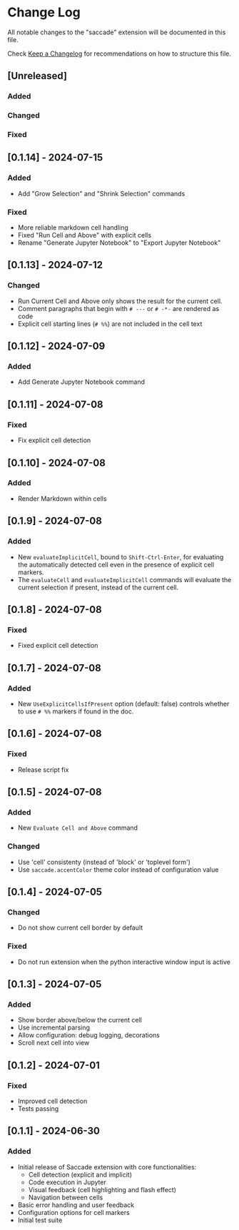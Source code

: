# Change Log

All notable changes to the "saccade" extension will be documented in this file.

Check [Keep a Changelog](http://keepachangelog.com/) for recommendations on how to structure this file.

## [Unreleased]

### Added

### Changed

### Fixed

## [0.1.14] - 2024-07-15

### Added

- Add "Grow Selection" and "Shrink Selection" commands

### Fixed

- More reliable markdown cell handling
- Fixed "Run Cell and Above" with explicit cells
- Rename "Generate Jupyter Notebook" to "Export Jupyter Notebook"

## [0.1.13] - 2024-07-12

### Changed

- Run Current Cell and Above only shows the result for the current cell.
- Comment paragraphs that begin with `# ---` or `# -*-` are rendered as code
- Explicit cell starting lines (`# %%`) are not included in the cell text

## [0.1.12] - 2024-07-09

### Added

- Add Generate Jupyter Notebook command

## [0.1.11] - 2024-07-08

### Fixed

- Fix explicit cell detection

## [0.1.10] - 2024-07-08

### Added

- Render Markdown within cells

## [0.1.9] - 2024-07-08

### Added

- New `evaluateImplicitCell`, bound to `Shift-Ctrl-Enter`, for evaluating the automatically detected cell even in the presence of explicit cell markers.
- The `evaluateCell` and `evaluateImplicitCell` commands will evaluate the current selection if present, instead of the current cell.

## [0.1.8] - 2024-07-08

### Fixed

- Fixed explicit cell detection

## [0.1.7] - 2024-07-08

### Added

- New `UseExplicitCellsIfPresent` option (default: false) controls whether to use `# %%` markers if found in the doc.

## [0.1.6] - 2024-07-08

### Fixed

- Release script fix

## [0.1.5] - 2024-07-08

### Added

- New `Evaluate Cell and Above` command

### Changed

- Use 'cell' consistenty (instead of 'block' or 'toplevel form')
- Use `saccade.accentColor` theme color instead of configuration value

## [0.1.4] - 2024-07-05

### Changed

- Do not show current cell border by default

### Fixed

- Do not run extension when the python interactive window input is active

## [0.1.3] - 2024-07-05

### Added

- Show border above/below the current cell
- Use incremental parsing
- Allow configuration: debug logging, decorations
- Scroll next cell into view

## [0.1.2] - 2024-07-01

### Fixed

- Improved cell detection
- Tests passing

## [0.1.1] - 2024-06-30

### Added
- Initial release of Saccade extension with core functionalities:
  - Cell detection (explicit and implicit)
  - Code execution in Jupyter
  - Visual feedback (cell highlighting and flash effect)
  - Navigation between cells
- Basic error handling and user feedback
- Configuration options for cell markers
- Initial test suite

